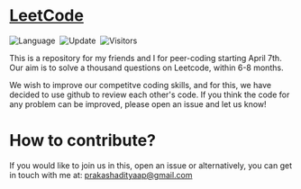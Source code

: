 # [LeetCode](https://leetcode.com/problemset/all/)
![Language](https://img.shields.io/badge/language-Java%20%2F%20C++-orange.svg)&nbsp;
![Update](https://img.shields.io/badge/update-daily-green.svg)&nbsp;
![Visitors](https://visitor-badge.laobi.icu/badge?page_id=adityaprakash26.leetcode.solutions)

This is a repository for my friends and I for peer-coding starting April 7th. Our aim is to solve a thousand questions on Leetcode, within 6-8 months.

We wish to improve our competitve coding skills, and for this, we have decided to use github to review each other's code. If you think the code for any problem can be improved, please open an issue and let us know!

# How to contribute?

If you would like to join us in this, open an issue or alternatively, you can get in touch with me at: prakashadityaap@gmail.com
